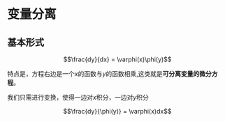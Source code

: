 # 变量分离

## 基本形式

$$\frac{dy}{dx} = \varphi(x)\phi(y)$$

特点是，方程右边是一个$x$的函数与$y$的函数相乘,这类就是**可分离变量的微分方程**。

我们只需进行变换，使得一边对$x$积分，一边对$y$积分

$$\frac{dy}{\phi(y)} = \varphi(x)dx$$